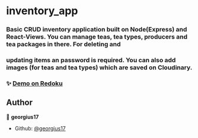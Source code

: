 # inventory_app


### Basic CRUD inventory application built on Node(Express) and React-Views. You can manage teas, tea types, producers and tea packages in there. For deleting and 
### updating items an password is required. You can also add images (for teas and tea types) which are saved on Cloudinary.

### ✨ [Demo on Redoku](https://mysterious-refuge-45625.herokuapp.com/)

 

## Author

👤 **georgius17**


* Github: [@georgius17](https://github.com/georgius17)
